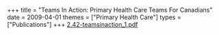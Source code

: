 +++
title = "Teams In Action: Primary Health Care Teams For Canadians"
date = 2009-04-01
themes = ["Primary Health Care"]
types = ["Publications"]
+++
[2.42-teamsinaction\_1.pdf](/files/2.42-teamsinaction_1.pdf)
